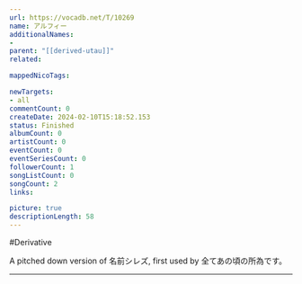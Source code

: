 ```yaml
---
url: https://vocadb.net/T/10269
name: アルフィー
additionalNames: 
- 
parent: "[[derived-utau]]"
related:

mappedNicoTags:

newTargets:
- all
commentCount: 0
createDate: 2024-02-10T15:18:52.153
status: Finished
albumCount: 0
artistCount: 0
eventCount: 0
eventSeriesCount: 0
followerCount: 1
songListCount: 0
songCount: 2
links: 

picture: true
descriptionLength: 58
---
```


#Derivative

A pitched down version of 名前シレズ, first used by 全てあの頃の所為です。

---

